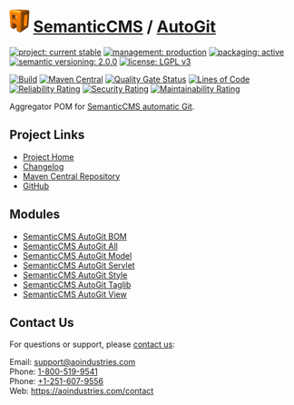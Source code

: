 # [<img src="ao-logo.png" alt="AO Logo" width="35" height="40">](https://github.com/ao-apps) [SemanticCMS](https://github.com/ao-apps/semanticcms) / [AutoGit](https://github.com/ao-apps/semanticcms-autogit)

[![project: current stable](https://semanticcms.com/ao-badges/project-current-stable.svg)](https://aoindustries.com/life-cycle#project-current-stable)
[![management: production](https://semanticcms.com/ao-badges/management-production.svg)](https://aoindustries.com/life-cycle#management-production)
[![packaging: active](https://semanticcms.com/ao-badges/packaging-active.svg)](https://aoindustries.com/life-cycle#packaging-active)  
[![semantic versioning: 2.0.0](https://semanticcms.com/ao-badges/semver-2.0.0.svg)](https://semver.org/spec/v2.0.0.html)
[![license: LGPL v3](https://semanticcms.com/ao-badges/license-lgpl-3.0.svg)](https://www.gnu.org/licenses/lgpl-3.0)

[![Build](https://github.com/ao-apps/semanticcms-autogit/workflows/Build/badge.svg?branch=1.x)](https://github.com/ao-apps/semanticcms-autogit/actions?query=workflow%3ABuild)
[![Maven Central](https://maven-badges.herokuapp.com/maven-central/com.semanticcms/semanticcms-autogit/badge.svg)](https://maven-badges.herokuapp.com/maven-central/com.semanticcms/semanticcms-autogit)
[![Quality Gate Status](https://sonarcloud.io/api/project_badges/measure?branch=1.x&project=com.semanticcms%3Asemanticcms-autogit&metric=alert_status)](https://sonarcloud.io/dashboard?branch=1.x&id=com.semanticcms%3Asemanticcms-autogit)
[![Lines of Code](https://sonarcloud.io/api/project_badges/measure?branch=1.x&project=com.semanticcms%3Asemanticcms-autogit&metric=ncloc)](https://sonarcloud.io/component_measures?branch=1.x&id=com.semanticcms%3Asemanticcms-autogit&metric=ncloc)  
[![Reliability Rating](https://sonarcloud.io/api/project_badges/measure?branch=1.x&project=com.semanticcms%3Asemanticcms-autogit&metric=reliability_rating)](https://sonarcloud.io/component_measures?branch=1.x&id=com.semanticcms%3Asemanticcms-autogit&metric=Reliability)
[![Security Rating](https://sonarcloud.io/api/project_badges/measure?branch=1.x&project=com.semanticcms%3Asemanticcms-autogit&metric=security_rating)](https://sonarcloud.io/component_measures?branch=1.x&id=com.semanticcms%3Asemanticcms-autogit&metric=Security)
[![Maintainability Rating](https://sonarcloud.io/api/project_badges/measure?branch=1.x&project=com.semanticcms%3Asemanticcms-autogit&metric=sqale_rating)](https://sonarcloud.io/component_measures?branch=1.x&id=com.semanticcms%3Asemanticcms-autogit&metric=Maintainability)

Aggregator POM for [SemanticCMS automatic Git](https://github.com/ao-apps/semanticcms-autogit).

## Project Links
* [Project Home](https://semanticcms.com/autogit/)
* [Changelog](https://semanticcms.com/autogit/changelog)
* [Maven Central Repository](https://central.sonatype.com/artifact/com.semanticcms/semanticcms-autogit)
* [GitHub](https://github.com/ao-apps/semanticcms-autogit)

## Modules
* [SemanticCMS AutoGit BOM](https://github.com/ao-apps/semanticcms-autogit-bom)
* [SemanticCMS AutoGit All](https://github.com/ao-apps/semanticcms-autogit-all)
* [SemanticCMS AutoGit Model](https://github.com/ao-apps/semanticcms-autogit-model)
* [SemanticCMS AutoGit Servlet](https://github.com/ao-apps/semanticcms-autogit-servlet)
* [SemanticCMS AutoGit Style](https://github.com/ao-apps/semanticcms-autogit-style)
* [SemanticCMS AutoGit Taglib](https://github.com/ao-apps/semanticcms-autogit-taglib)
* [SemanticCMS AutoGit View](https://github.com/ao-apps/semanticcms-autogit-view)

## Contact Us
For questions or support, please [contact us](https://aoindustries.com/contact):

Email: [support@aoindustries.com](mailto:support@aoindustries.com)  
Phone: [1-800-519-9541](tel:1-800-519-9541)  
Phone: [+1-251-607-9556](tel:+1-251-607-9556)  
Web: https://aoindustries.com/contact
